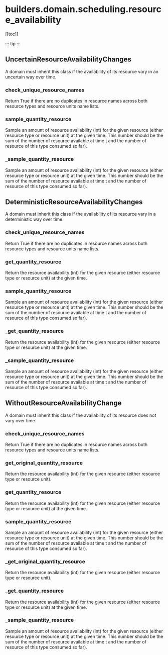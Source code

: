 # builders.domain.scheduling.resource_availability

[[toc]]

::: tip
<skdecide-summary></skdecide-summary>
:::

## UncertainResourceAvailabilityChanges

A domain must inherit this class if the availability of its resource vary in an uncertain way over time.

### check\_unique\_resource\_names <Badge text="UncertainResourceAvailabilityChanges" type="tip"/>

<skdecide-signature name= "check_unique_resource_names" :sig="{'params': [{'name': 'self'}], 'return': 'bool'}"></skdecide-signature>

Return True if there are no duplicates in resource names across both resource types
and resource units name lists.

### sample\_quantity\_resource <Badge text="UncertainResourceAvailabilityChanges" type="tip"/>

<skdecide-signature name= "sample_quantity_resource" :sig="{'params': [{'name': 'self'}, {'name': 'resource', 'annotation': 'str'}, {'name': 'time', 'annotation': 'int'}, {'name': 'kwargs'}], 'return': 'int'}"></skdecide-signature>

Sample an amount of resource availability (int) for the given resource
(either resource type or resource unit) at the given time. This number should be the sum of the number of
resource available at time t and the number of resource of this type consumed so far).

### \_sample\_quantity\_resource <Badge text="UncertainResourceAvailabilityChanges" type="tip"/>

<skdecide-signature name= "_sample_quantity_resource" :sig="{'params': [{'name': 'self'}, {'name': 'resource', 'annotation': 'str'}, {'name': 'time', 'annotation': 'int'}, {'name': 'kwargs'}], 'return': 'int'}"></skdecide-signature>

Sample an amount of resource availability (int) for the given resource
(either resource type or resource unit) at the given time. This number should be the sum of the number of
resource available at time t and the number of resource of this type consumed so far).

## DeterministicResourceAvailabilityChanges

A domain must inherit this class if the availability of its resource vary in a deterministic way over time.

### check\_unique\_resource\_names <Badge text="UncertainResourceAvailabilityChanges" type="warn"/>

<skdecide-signature name= "check_unique_resource_names" :sig="{'params': [{'name': 'self'}], 'return': 'bool'}"></skdecide-signature>

Return True if there are no duplicates in resource names across both resource types
and resource units name lists.

### get\_quantity\_resource <Badge text="DeterministicResourceAvailabilityChanges" type="tip"/>

<skdecide-signature name= "get_quantity_resource" :sig="{'params': [{'name': 'self'}, {'name': 'resource', 'annotation': 'str'}, {'name': 'time', 'annotation': 'int'}, {'name': 'kwargs'}], 'return': 'int'}"></skdecide-signature>

Return the resource availability (int) for the given resource
(either resource type or resource unit) at the given time.

### sample\_quantity\_resource <Badge text="UncertainResourceAvailabilityChanges" type="warn"/>

<skdecide-signature name= "sample_quantity_resource" :sig="{'params': [{'name': 'self'}, {'name': 'resource', 'annotation': 'str'}, {'name': 'time', 'annotation': 'int'}, {'name': 'kwargs'}], 'return': 'int'}"></skdecide-signature>

Sample an amount of resource availability (int) for the given resource
(either resource type or resource unit) at the given time. This number should be the sum of the number of
resource available at time t and the number of resource of this type consumed so far).

### \_get\_quantity\_resource <Badge text="DeterministicResourceAvailabilityChanges" type="tip"/>

<skdecide-signature name= "_get_quantity_resource" :sig="{'params': [{'name': 'self'}, {'name': 'resource', 'annotation': 'str'}, {'name': 'time', 'annotation': 'int'}, {'name': 'kwargs'}], 'return': 'int'}"></skdecide-signature>

Return the resource availability (int) for the given resource
(either resource type or resource unit) at the given time.

### \_sample\_quantity\_resource <Badge text="UncertainResourceAvailabilityChanges" type="warn"/>

<skdecide-signature name= "_sample_quantity_resource" :sig="{'params': [{'name': 'self'}, {'name': 'resource', 'annotation': 'str'}, {'name': 'time', 'annotation': 'int'}, {'name': 'kwargs'}], 'return': 'int'}"></skdecide-signature>

Sample an amount of resource availability (int) for the given resource
(either resource type or resource unit) at the given time. This number should be the sum of the number of
resource available at time t and the number of resource of this type consumed so far).

## WithoutResourceAvailabilityChange

A domain must inherit this class if the availability of its resource does not vary over time.

### check\_unique\_resource\_names <Badge text="UncertainResourceAvailabilityChanges" type="warn"/>

<skdecide-signature name= "check_unique_resource_names" :sig="{'params': [{'name': 'self'}], 'return': 'bool'}"></skdecide-signature>

Return True if there are no duplicates in resource names across both resource types
and resource units name lists.

### get\_original\_quantity\_resource <Badge text="WithoutResourceAvailabilityChange" type="tip"/>

<skdecide-signature name= "get_original_quantity_resource" :sig="{'params': [{'name': 'self'}, {'name': 'resource', 'annotation': 'str'}, {'name': 'kwargs'}], 'return': 'int'}"></skdecide-signature>

Return the resource availability (int) for the given resource (either resource type or resource unit).

### get\_quantity\_resource <Badge text="DeterministicResourceAvailabilityChanges" type="warn"/>

<skdecide-signature name= "get_quantity_resource" :sig="{'params': [{'name': 'self'}, {'name': 'resource', 'annotation': 'str'}, {'name': 'time', 'annotation': 'int'}, {'name': 'kwargs'}], 'return': 'int'}"></skdecide-signature>

Return the resource availability (int) for the given resource
(either resource type or resource unit) at the given time.

### sample\_quantity\_resource <Badge text="UncertainResourceAvailabilityChanges" type="warn"/>

<skdecide-signature name= "sample_quantity_resource" :sig="{'params': [{'name': 'self'}, {'name': 'resource', 'annotation': 'str'}, {'name': 'time', 'annotation': 'int'}, {'name': 'kwargs'}], 'return': 'int'}"></skdecide-signature>

Sample an amount of resource availability (int) for the given resource
(either resource type or resource unit) at the given time. This number should be the sum of the number of
resource available at time t and the number of resource of this type consumed so far).

### \_get\_original\_quantity\_resource <Badge text="WithoutResourceAvailabilityChange" type="tip"/>

<skdecide-signature name= "_get_original_quantity_resource" :sig="{'params': [{'name': 'self'}, {'name': 'resource', 'annotation': 'str'}, {'name': 'kwargs'}], 'return': 'int'}"></skdecide-signature>

Return the resource availability (int) for the given resource (either resource type or resource unit).

### \_get\_quantity\_resource <Badge text="DeterministicResourceAvailabilityChanges" type="warn"/>

<skdecide-signature name= "_get_quantity_resource" :sig="{'params': [{'name': 'self'}, {'name': 'resource', 'annotation': 'str'}, {'name': 'time', 'annotation': 'int'}, {'name': 'kwargs'}], 'return': 'int'}"></skdecide-signature>

Return the resource availability (int) for the given resource
(either resource type or resource unit) at the given time.

### \_sample\_quantity\_resource <Badge text="UncertainResourceAvailabilityChanges" type="warn"/>

<skdecide-signature name= "_sample_quantity_resource" :sig="{'params': [{'name': 'self'}, {'name': 'resource', 'annotation': 'str'}, {'name': 'time', 'annotation': 'int'}, {'name': 'kwargs'}], 'return': 'int'}"></skdecide-signature>

Sample an amount of resource availability (int) for the given resource
(either resource type or resource unit) at the given time. This number should be the sum of the number of
resource available at time t and the number of resource of this type consumed so far).

